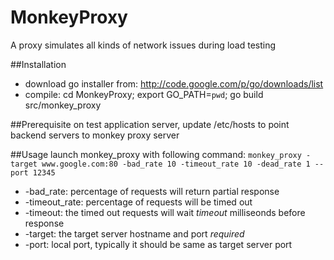 MonkeyProxy
===========

A proxy simulates all kinds of network issues during load testing

##Installation
* download go installer from: http://code.google.com/p/go/downloads/list
* compile: cd MonkeyProxy; export GO_PATH=`pwd`; go build src/monkey_proxy

##Prerequisite
on test application server, update /etc/hosts to point backend servers to monkey proxy server

##Usage
launch monkey_proxy with following command:
`monkey_proxy -target www.google.com:80 -bad_rate 10 -timeout_rate 10 -dead_rate 1 --port 12345`
- -bad_rate: percentage of requests will return partial response
- -timeout_rate: percentage of requests will be timed out
- -timeout: the timed out requests will wait *timeout* milliseonds before response
- -target: the target server hostname and port *required*
- -port: local port, typically it should be same as target server port